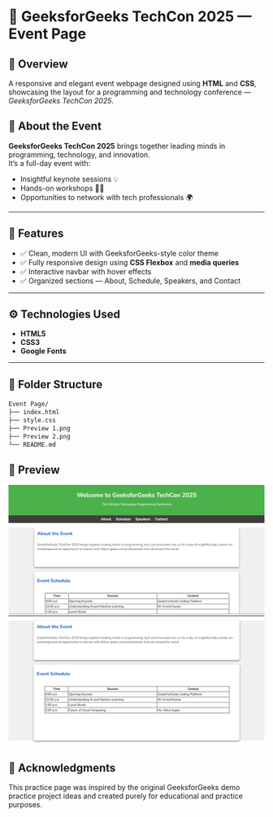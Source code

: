 # 🎉 GeeksforGeeks TechCon 2025 — Event Page

## 📖 Overview

A responsive and elegant event webpage designed using **HTML** and **CSS**, showcasing the layout for a programming and technology conference — _GeeksforGeeks TechCon 2025_.

## 🧠 About the Event

**GeeksforGeeks TechCon 2025** brings together leading minds in programming, technology, and innovation.  
It’s a full-day event with:

- Insightful keynote sessions 💡
- Hands-on workshops 🧑‍💻
- Opportunities to network with tech professionals 🌍

---

## 🎨 Features

- ✅ Clean, modern UI with GeeksforGeeks-style color theme
- ✅ Fully responsive design using **CSS Flexbox** and **media queries**
- ✅ Interactive navbar with hover effects
- ✅ Organized sections — About, Schedule, Speakers, and Contact

---

## ⚙️ Technologies Used

- **HTML5**
- **CSS3**
- **Google Fonts**

---

## 📁 Folder Structure

```
Event Page/
├── index.html
├── style.css
├── Preview 1.png
├── Preview 2.png
└── README.md
```

## 📸 Preview

![Homepage Screenshot-1](./Preview%201.png)
![Homepage Screenshot-2](./Preview%202.png)

## 🙌 Acknowledgments

This practice page was inspired by the original GeeksforGeeks demo practice project ideas and created purely for educational and practice purposes.

